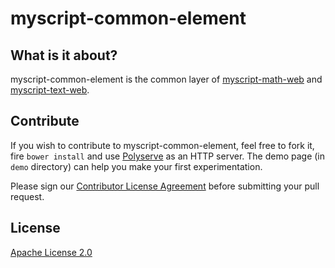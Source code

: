 myscript-common-element
=======================

## What is it about?

myscript-common-element is the common layer of [myscript-math-web](https://github.com/MyScript/myscript-math-web) and [myscript-text-web](https://github.com/MyScript/myscript-text-web).

## Contribute

If you wish to contribute to myscript-common-element, feel free to fork it, fire `bower install` and use [Polyserve](https://github.com/PolymerLabs/polyserve) as an HTTP server. The demo page (in `demo` directory) can help you make your first experimentation.

Please sign our [Contributor License Agreement](CONTRIBUTING.md) before submitting your pull request.

## License

[Apache License 2.0](http://www.apache.org/licenses/LICENSE-2.0)
